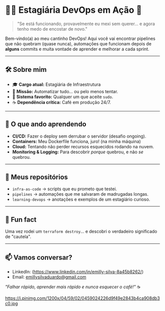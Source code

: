 # 👨‍💻 Estagiária DevOps em Ação 🚀  

> "Se está funcionando, provavelmente eu mexi sem querer... e agora tenho medo de encostar de novo."  

Bem-vindo(a) ao meu cantinho DevOps! Aqui você vai encontrar pipelines que não quebram (quase nunca), automações que funcionam depois de **alguns** commits e muita vontade de aprender e melhorar a cada sprint.  

---

## 🛠 Sobre mim  
- 🎓 **Cargo atual:** Estagiária de Infraestrutura  
- 🌱 **Missão:** Automatizar tudo... ou pelo menos tentar.  
- 🐧 **Sistema favorito:** Qualquer um que aceite `sudo`.  
- ☕ **Dependência crítica:** Café em produção 24/7.  

---

## 🚧 O que ando aprendendo  
- **CI/CD:** Fazer o deploy sem derrubar o servidor (desafio ongoing).  
- **Containers:** Meu Dockerfile funciona, juro! (na minha máquina)  
- **Cloud:** Tentando não perder recursos esquecidos rodando na nuvem.  
- **Monitoring & Logging:** Para descobrir *porque* quebrou, e não *se* quebrou.  

---

## 📂 Meus repositórios  
- `infra-as-code` → scripts que eu prometo que testei.  
- `pipelines` → automações que me salvaram de madrugadas longas.  
- `learning-devops` → anotações e exemplos de um estagiário curioso.  

---

## 🧩 Fun fact  
Uma vez rodei um `terraform destroy`... e descobri o verdadeiro significado de "cautela".  

---

## 📫 Vamos conversar?  
- LinkedIn: (https://www.linkedin.com/in/emilly-silva-8a45b8262/)  
- Email: emillysilvaduardo@gmail.com 

*"Falhar rápido, aprender mais rápido e nunca esquecer o café!"* ☕
 
https://i.pinimg.com/1200x/04/59/02/0459024226d9f49e2843b4ca908db3c0.jpg
